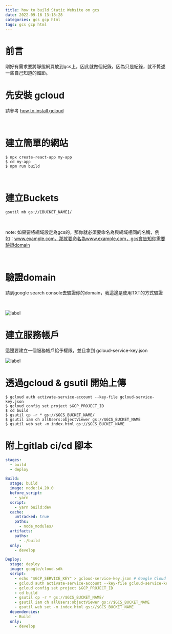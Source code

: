 ```yaml
---
title: how to build Static Website on gcs
date: 2022-09-16 13:18:28
categories: gcs gcp html
tags: gcs gcp html
---
```


# 前言
剛好有需求要將靜態網頁放到gcs上，因此就做個紀錄，因為只是紀錄，就不贅述一些自己知道的細節。

# 先安裝 gcloud
請參考 [how to install gcloud](https://babyandy0111.github.io/notebook/20220517/how-to-install-gcloud/)

<br>

# 建立簡單的網站
```shell
$ npx create-react-app my-app
$ cd my-app
$ npm run build
```

<br>

# 建立Buckets
```gsutil mb gs://[BUCKET_NAME]/```

<br>

note: 如果要將網域設定為gcs的，那你就必須要命名為與網域相同的名稱，例如：www.example.com，那就要命名為www.example.com，gcs會告知你需要驗證domain

<br>

# 驗證domain 
請到google search console去驗證你的domain，我這邊是使用TXT的方式驗證

<br>

![label](./how-to-build-Static-Website-on-gcs/1.png)


# 建立服務帳戶
這邊要建立一個服務帳戶給予權限，並且拿到 gcloud-service-key.json

![label](./how-to-build-Static-Website-on-gcs/2.png)


# 透過gcloud & gsutil 開始上傳
```shell
$ gcloud auth activate-service-account --key-file gcloud-service-key.json
$ gcloud config set project $GCP_PROJECT_ID
$ cd build
$ gsutil cp -r * gs://$GCS_BUCKET_NAME/
$ gsutil iam ch allUsers:objectViewer gs://$GCS_BUCKET_NAME
$ gsutil web set -m index.html gs://$GCS_BUCKET_NAME
```

# 附上gitlab ci/cd 腳本
```yaml
stages:
  - build
  - deploy

Build:
  stage: build
  image: node:14.20.0
  before_script:
    - yarn
  script:
    - yarn build:dev
  cache:
    untracked: true
    paths:
      - node_modules/
  artifacts:
    paths:
      - ./build
  only:
    - develop

Deploy:
  stage: deploy
  image: google/cloud-sdk
  script:
    - echo "$GCP_SERVICE_KEY" > gcloud-service-key.json # Google Cloud service accounts
    - gcloud auth activate-service-account --key-file gcloud-service-key.json
    - gcloud config set project $GCP_PROJECT_ID
    - cd build
    - gsutil cp -r * gs://$GCS_BUCKET_NAME/
    - gsutil iam ch allUsers:objectViewer gs://$GCS_BUCKET_NAME
    - gsutil web set -m index.html gs://$GCS_BUCKET_NAME
  dependencies:
    - Build
  only:
    - develop
```

